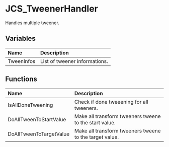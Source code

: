 # JCS_TweenerHandler

Handles multiple tweener.

## Variables

| Name       | Description                   |
|:-----------|:------------------------------|
| TweenInfos | List of tweener informations. |

## Functions

| Name                    | Description                                             |
|:------------------------|:--------------------------------------------------------|
| IsAllDoneTweening       | Check if done tweeening for all tweeners.               |
| DoAllTweenToStartValue  | Make all transform tweeners tweene to the start value.  |
| DoAllTweenToTargetValue | Make all transform tweeners tweene to the target value. |
